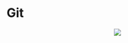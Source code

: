 # Git
<p align="center">
  <img src="https://user-images.githubusercontent.com/85391921/216424588-1aa0ae33-702f-48b1-b710-83db1ab41b46.png"/>
</p>

